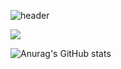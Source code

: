 ![header](https://capsule-render.vercel.app/api?type=Cylinder)

<a href="https://github.com/learnttuce0321" target="_blank"><img src="https://img.shields.io/badge/React-61DAFB?style=flat-squart&logo=react&logoColor=white"/></a>

![Anurag's GitHub stats](https://github-readme-stats.vercel.app/api?username=learnttuce0321&show_icons=true&theme=radical)

